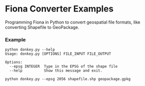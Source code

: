 # Fiona Converter Examples
Programming Fiona in Python to convert geospatial file formats, like converting Shapefile to GeoPackage.

### Example

```
python donkey.py --help
Usage: donkey.py [OPTIONS] FILE_INPUT FILE_OUTPUT

Options:
  --epsg INTEGER  Type in the EPSG of the shape file
  --help          Show this message and exit.

```

```
python donkey.py --epsg 2056 shapefile.shp geopackage.gpkg
```
